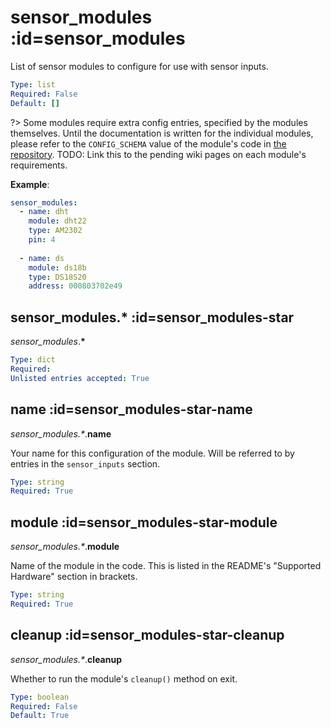 
  

  

  

  

  

  

  

  

  

  

  

  

  

  

  

  

  

  

  

  

  

  

  

  

  

  

  

  

  

  

  

  

  

  
# sensor_modules :id=sensor_modules


List of sensor modules to configure for use with sensor inputs.

```yaml
Type: list
Required: False
Default: []
```

?> Some modules require extra config entries, specified by the modules themselves.
Until the documentation is written for the individual modules, please refer to the
`CONFIG_SCHEMA` value of the module's code in
[the repository](https://github.com/flyte/pi-mqtt-gpio/tree/feature/asyncio/mqtt_io/modules).
TODO: Link this to the pending wiki pages on each module's requirements.

**Example**:

```yaml
sensor_modules:
  - name: dht
    module: dht22
    type: AM2302
    pin: 4
  
  - name: ds
    module: ds18b
    type: DS18S20
    address: 000803702e49

```



  

  
## sensor_modules.* :id=sensor_modules-star
*sensor_modules*.**&ast;**



```yaml
Type: dict
Required: 
Unlisted entries accepted: True
```



  

  
## name :id=sensor_modules-star-name
*sensor_modules.&ast;*.**name**

Your name for this configuration of the module. Will be referred to by entries
in the `sensor_inputs` section.


```yaml
Type: string
Required: True
```



  

  
## module :id=sensor_modules-star-module
*sensor_modules.&ast;*.**module**

Name of the module in the code. This is listed in the README's
"Supported Hardware" section in brackets.


```yaml
Type: string
Required: True
```



  

  
## cleanup :id=sensor_modules-star-cleanup
*sensor_modules.&ast;*.**cleanup**

Whether to run the module's `cleanup()` method on exit.

```yaml
Type: boolean
Required: False
Default: True
```



  

  

  

  

  

  

  

  

  

  

  

  

  

  

  

  

  

  

  

  

  

  

  

  

  

  

  

  

  

  

  

  

  

  

  

  

  

  

  

  

  

  

  

  

  

  

  

  

  

  

  

  

  

  

  
